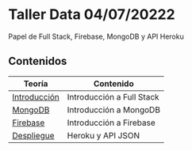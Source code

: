 # Taller Data 04/07/20222

Papel de Full Stack, Firebase, MongoDB y API Heroku

## Contenidos

| Teoría | Contenido |
| ------------ | ------------- |
| [Introducción](./teoria/introduccion.md) | Introducción a Full Stack  |
| [MongoDB](./teoria/mongodb.md) | Introducción a MongoDB  |
| [Firebase](./teoria/firebase.md) | Introducción a Firebase  |
| [Despliegue](./teoria/firebase.md) | Heroku y API JSON |